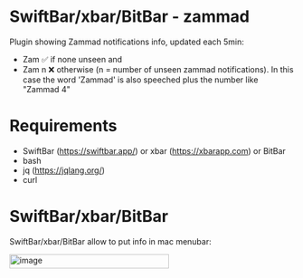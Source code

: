 # SwiftBar/xbar/BitBar - zammad
Plugin showing Zammad notifications info, updated each 5min:
- Zam ✅ if none unseen and
- Zam n ❌ otherwise (n = number of unseen zammad notifications). In this case the word 'Zammad' is also speeched plus the number like "Zammad 4"

# Requirements
- SwiftBar (https://swiftbar.app/) or xbar (https://xbarapp.com) or BitBar
- bash
- jq (https://jqlang.org/)
- curl

# SwiftBar/xbar/BitBar
SwiftBar/xbar/BitBar allow to put info in mac menubar:

<img width="282" height="25" alt="image" src="https://github.com/user-attachments/assets/2f9f54ed-4350-4b38-8789-45aa351ebe84" />

